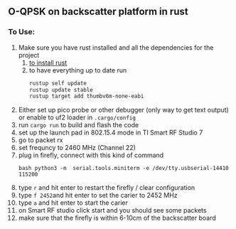## O-QPSK on backscatter platform in rust

### To Use:

1. Make sure you have rust installed and all the dependencies for the project
    1. [to install rust](https://www.rust-lang.org/tools/install)
    2. to have everything up to date run
       ```bash
       rustup self update
       rustup update stable
       rustup target add thumbv6m-none-eabi
       ```
3. Either set up pico probe or other
   debugger (only way to get text output) or enable to uf2 loader in `.cargo/config`
3. run `cargo run` to build and flash the code
6. set up the launch pad in 802.15.4 mode in TI Smart RF Studio 7
2. go to packet rx
3. set frequncy to 2460 MHz (Channel 22)
4. plug in firefly, connect with this kind of command
    ```
    bash python3 -m  serial.tools.miniterm -e /dev/tty.usbserial-14410 115200
    ```
5. type `r` and hit enter to restart the firefly / clear configuration
6. type `f 2452`and hit enter to set the carier to 2452 MHz
7. type `a` and hit enter to start the carier
8. on Smart RF studio click start and you should see some packets
9. make sure that the firefly is within 6-10cm of the backscatter board